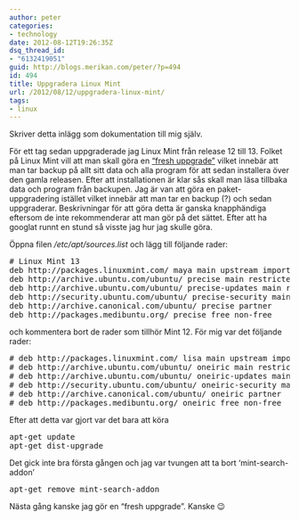 ```yaml
---
author: peter
categories:
- technology
date: 2012-08-12T19:26:35Z
dsq_thread_id:
- "6132419051"
guid: http://blogs.merikan.com/peter/?p=494
id: 494
title: Uppgradera Linux Mint
url: /2012/08/12/uppgradera-linux-mint/
tags:
- linux
---
```


Skriver detta inlägg som dokumentation till mig själv.

För ett tag sedan uppgraderade jag Linux Mint från release 12 till 13. Folket på Linux Mint vill att man skall göra en [&#8220;fresh uppgrade&#8221;](http://community.linuxmint.com/tutorial/view/62) vilket innebär att man tar backup på allt sitt data och alla program för att sedan installera över den gamla releasen. Efter att installationen är klar sås skall man läsa tillbaka data och program från backupen. Jag är van att göra en paket-uppgradering istället vilket innebär att man tar en backup (?) och sedan uppgraderar. Beskrivningar för att göra detta är ganska knapphändiga eftersom de inte rekommenderar att man gör på det sättet. Efter att ha googlat runnt en stund så visste jag hur jag skulle göra.

Öppna filen _/etc/apt/sources.list_ och lägg till följande rader:

<pre class="brush: bash; title: ; notranslate" title=""># Linux Mint 13
deb http://packages.linuxmint.com/ maya main upstream import
deb http://archive.ubuntu.com/ubuntu/ precise main restricted universe multiverse
deb http://archive.ubuntu.com/ubuntu/ precise-updates main restricted universe multiverse
deb http://security.ubuntu.com/ubuntu/ precise-security main restricted universe multiverse
deb http://archive.canonical.com/ubuntu/ precise partner
deb http://packages.medibuntu.org/ precise free non-free
</pre>

och kommentera bort de rader som tillhör Mint 12. För mig var det följande rader:

<pre class="brush: bash; title: ; notranslate" title=""># deb http://packages.linuxmint.com/ lisa main upstream import
# deb http://archive.ubuntu.com/ubuntu/ oneiric main restricted universe multiverse
# deb http://archive.ubuntu.com/ubuntu/ oneiric-updates main restricted universe multiverse
# deb http://security.ubuntu.com/ubuntu/ oneiric-security main restricted universe multiverse
# deb http://archive.canonical.com/ubuntu/ oneiric partner
# deb http://packages.medibuntu.org/ oneiric free non-free
</pre>

Efter att detta var gjort var det bara att köra

<pre class="brush: bash; title: ; notranslate" title="">apt-get update
apt-get dist-upgrade
</pre>

Det gick inte bra första gången och jag var tvungen att ta bort &#8216;mint-search-addon&#8217;

<pre class="brush: bash; title: ; notranslate" title="">apt-get remove mint-search-addon
</pre>

Nästa gång kanske jag gör en &#8220;fresh uppgrade&#8221;. Kanske 😉